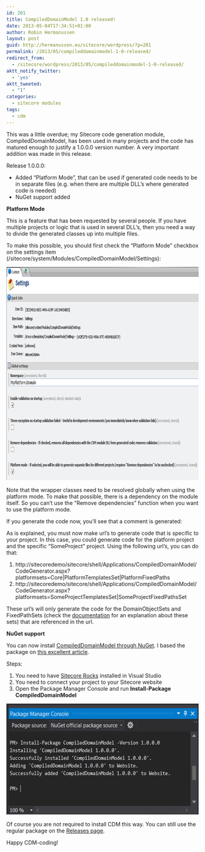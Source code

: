 ```yaml
---
id: 201
title: CompiledDomainModel 1.0 released!
date: 2013-05-04T17:34:51+01:00
author: Robin Hermanussen
layout: post
guid: http://hermanussen.eu/sitecore/wordpress/?p=201
permalink: /2013/05/compileddomainmodel-1-0-released/
redirect_from:
  - /sitecore/wordpress/2013/05/compileddomainmodel-1-0-released/
aktt_notify_twitter:
  - 'yes'
aktt_tweeted:
  - "1"
categories:
  - sitecore modules
tags:
  - cdm
---
```

This was a little overdue; my Sitecore code generation module, CompiledDomainModel, has been used in many projects and the code has matured enough to justify a 1.0.0.0 version number. A very important addition was made in this release.

Release 1.0.0.0:

  * Added &#8220;Platform Mode&#8221;, that can be used if generated code needs to be in separate files (e.g. when there are multiple DLL&#8217;s where generated code is needed)
  * NuGet support added

**Platform Mode**

This is a feature that has been requested by several people. If you have multiple projects or logic that is used in several DLL&#8217;s, then you need a way to divide the generated classes up into multiple files.

To make this possible, you should first check the &#8220;Platform Mode&#8221; checkbox on the settings item (/sitecore/system/Modules/CompiledDomainModel/Settings):

<img class="alignnone" title="CDM Platform Mode" src="/sitecore/static/cdm_platform_mode.png" alt="" width="958" height="558" /> 

Note that the wrapper classes need to be resolved globally when using the platform mode. To make that possible, there is a dependency on the module itself. So you can&#8217;t use the &#8220;Remove dependencies&#8221; function when you want to use the platform mode.

If you generate the code now, you&#8217;ll see that a comment is generated:  


As is explained, you must now make url&#8217;s to generate code that is specific to your project. In this case, you could generate code for the platform project and the specific &#8220;SomeProject&#8221; project. Using the following url&#8217;s, you can do that:

  1. http://sitecoredemo/sitecore/shell/Applications/CompiledDomainModel/CodeGenerator.aspx?platformsets=Core|PlatformTemplatesSet|PlatformFixedPaths
  2. http://sitecoredemo/sitecore/shell/Applications/CompiledDomainModel/CodeGenerator.aspx?platformsets=SomeProjectTemplatesSet|SomeProjectFixedPathsSet

These url&#8217;s will only generate the code for the DomainObjectSets and FixedPathSets (check the [documentation](http://hermanussen.eu/sitecore/CompiledDomainModel/Documentation/default.htm#chapter2 "CDM docs") for an explanation about these sets) that are referenced in the url.

**NuGet support**

You can now install <a title="NuGet CDM" href="https://nuget.org/packages/CompiledDomainModel" onclick="javascript:_gaq.push(['_trackEvent','outbound-article','http://nuget.org']);">CompiledDomainModel through NuGet</a>. I based the package on <a title="Article about deploying Sitecore modules with NuGet" href="http://blog.velir.com/index.php/2012/12/04/create-and-deploy-sitecore-modules-with-nuget/" onclick="javascript:_gaq.push(['_trackEvent','outbound-article','http://blog.velir.com']);">this excellent article</a>.

Steps:

  1. You need to have <a title="Sitecore Rocks" href="http://visualstudiogallery.msdn.microsoft.com/44a26c88-83a7-46f6-903c-5c59bcd3d35b" onclick="javascript:_gaq.push(['_trackEvent','outbound-article','http://visualstudiogallery.msdn.microsoft.com']);">Sitecore Rocks</a> installed in Visual Studio
  2. You need to connect your project to your Sitecore website
  3. Open the Package Manager Console and run **Install-Package CompiledDomainModel**

<img class="alignnone" title="CDM NuGet installed" src="/sitecore/static/cdm_nuget_installation.png" alt="" width="574" height="290" /> 

Of course you are not required to install CDM this way. You can still use the regular package on the [Releases page](http://hermanussen.eu/sitecore/CompiledDomainModel/Releases/ "Releases page").

Happy CDM-coding!